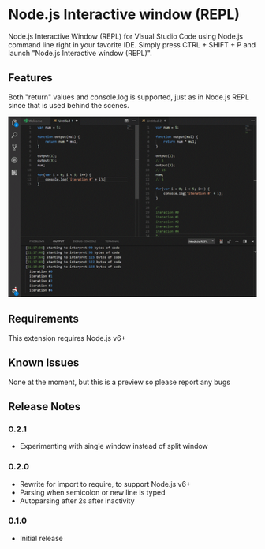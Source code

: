 # Node.js Interactive window (REPL)

Node.js Interactive Window (REPL) for Visual Studio Code using Node.js command line right in your favorite IDE. Simply press CTRL + SHIFT + P and launch "Node.js Interactive window (REPL)". 

## Features

Both "return" values and console.log is supported, just as in Node.js REPL since that is used behind the scenes.

![Screenshot of Node.js Interactive window (REPL)](./preview.gif)

## Requirements

This extension requires Node.js v6+

## Known Issues

None at the moment, but this is a preview so please report any bugs 

## Release Notes

### 0.2.1

- Experimenting with single window instead of split window

### 0.2.0

- Rewrite for import to require, to support Node.js v6+
- Parsing when semicolon or new line is typed
- Autoparsing after 2s after inactivity

### 0.1.0

- Initial release